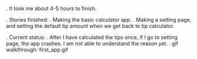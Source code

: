 . It took me about 4-5 hours to finish. 

. Stories finished:
    . Making the basic calculator app. 
    . Making a setting page, and setting the default tip amount when we get
      back to tip calculator. 

. Current status: 
    . After I have calculated the tips once, if I go to setting page, the app
      crashes. I am not able to understand the reason yet. 
    . gif walkthrough: first_app.gif

